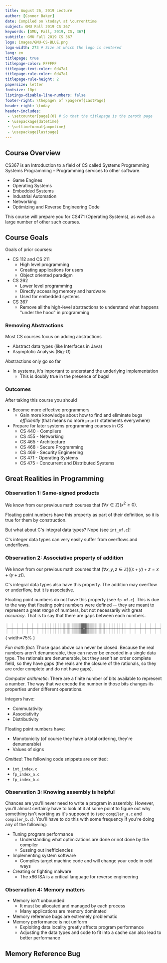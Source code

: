 ```yaml
---
title: August 26, 2019 Lecture
author: [Connor Baker]
date: Compiled on \today\ at \currenttime
subject: GMU Fall 2019 CS 367
keywords: [GMU, Fall, 2019, CS, 367]
subtitle: GMU Fall 2019 CS 367
logo: images/GMU-CS-BLUE.png
logo-width: 273 # Size at which the logo is centered
lang: en
titlepage: true
titlepage-color: FFFFFF
titlepage-text-color: 0d47a1
titlepage-rule-color: 0d47a1
titlepage-rule-height: 2
papersize: letter
fontsize: 10pt
listings-disable-line-numbers: false
footer-right: \thepage\ of \pageref{LastPage}
header-right: \today
header-includes:
 - \setcounter{page}{0} # So that the titlepage is the zeroth page
 - \usepackage{datetime}
 - \settimeformat{ampmtime}
 - \usepackage{lastpage}
---
```


## Course Overview

CS367 is an Introduction to a field of CS called Systems Programming
Systems Programming – Programming services to other software.

+ Game Engines
+ Operating Systems
+ Embedded Systems
+ Industrial Automation
+ Networking
+ Optimizing and Reverse Engineering Code

This course will prepare you for CS471 (Operating Systems), as well as a large number of other such courses.

## Course Goals

Goals of prior courses:

+ CS 112 and CS 211
  + High level programming
  + Creating applications for users
  + Object oriented paradigm
+ CS 262
  + Lower level programming
  + Directly accessing memory and hardware
  + Used for embedded systems
+ CS 367
  + Remove all the high-level abstractions to understand what happens "under the hood" in programming

### Removing Abstractions

Most CS courses focus on adding abstractions

+ Abstract data types (like Interfaces in Java)
+ Asymptotic Analysis (Big-$O$)

Abstractions only go so far

+ In systems, it's important to understand the underlying implementation
  + This is doubly true in the presence of bugs!

### Outcomes

After taking this course you should

+ Become more effective programmers
  + Gain more knowledge about how to find and eliminate bugs *efficiently* (that means no more `printf` statements everywhere)
+ Prepare for later systems programming courses in CS
  + CS 440 - Compilers
  + CS 455 - Networking
  + CS 465 - Architecture
  + CS 468 - Secure Programming
  + CS 469 - Security Engineering
  + CS 471 - Operating Systems
  + CS 475 - Concurrent and Distributed Systems

## Great Realities in Programming

### Observation 1: Same-signed products

We know from our previous math courses that $(\forall x \in \mathbb{Z})(x^2 \geq 0)$.

Floating point numbers have this property as part of their definition, so it is true for them by construction.

But what about C's integral data types? Nope (see `int_of.c`)!

C's integer data types can very easily suffer from overflows and underflows.

### Observation 2: Associative property of addition

We know from our previous math courses that $(\forall x,y,z \in \mathbb{Z})((x+y)+z = x+(y+z))$.

C's integral data types also have this property. The addition may overflow or underflow, but it is associative.

Floating point numbers do not have this property (see `fp_of.c`). This is due to the way that floating point numbers were defined -- they are meant to represent a great *range* of numbers, but not necessarily with great *accuracy*. That is to say that there are gaps between each numbers.

![IEEE 754 *tiny* floating point (normal and subnormal) numbers.](images/FP-numbers.png){ width=75% }

*Fun math fact*: Those gaps above can never be closed. Because the real numbers aren't denumerable, they can never be encoded in a single data type. The rationals are denumerable, but they aren't an order complete field, so they have gaps (the reals are the closure of the rationals, so they are order complete and do not have gaps).

*Computer arithmetic*: There are a finite number of bits available to represent a number. The way that we encode the number in those bits changes its properties under different operations.

Integers have:

+ Commutativity
+ Associativity
+ Distributivity

Floating point numbers have:

+ Monotonicity (of course they have a total ordering, they're denumerable)
+ Values of signs

*Omitted*: The following code snippets are omitted:

+ `int_index.c`
+ `fp_index_a.c`
+ `fp_index_b.c`

### Observation 3: Knowing assembly is helpful

Chances are you'll never need to write a program in assembly. However, you'll almost certainly have to look at it at some point to figure out why something isn't working as it's supposed to (see `compiler_a.c` and `compiler_b.c`). You'll have to do this with some frequency if you're doing any of the following:

+ Tuning program performance
  + Understanding what optimizations are done or not done by the compiler
  + Sussing out inefficiencies
+ Implementing system software
  + Compiles target machine code and will change your code in odd ways
+ Creating or fighting malware
  + The x86 ISA is a critical language for reverse engineering

### Observation 4: Memory matters

+ Memory isn't unbounded
  + It must be allocated and managed by each process
  + Many applications are memory dominated
+ Memory reference bugs are extremely problematic
+ Memory performance is not uniform
  + Exploiting data locality greatly affects program performance
  + Adjusting the data types and code to fit into a cache can also lead to better performance

## Memory Reference Bug



